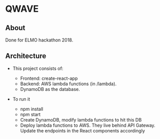 # QWAVE

## About
Done for ELMO hackathon 2018.

## Architecture
- This project consists of:
    - Frontend: create-react-app
    - Backend: AWS lambda functions (in /lambda). 
    - DynamoDB as the database. 
    
- To run it
    - npm install
    - npm start
    - Create DynamoDB, modify lambda functions to hit this DB
    - Deploy lambda functions to AWS. They live behind API Gateway. Update the endpoints in the React components accordingly
 
